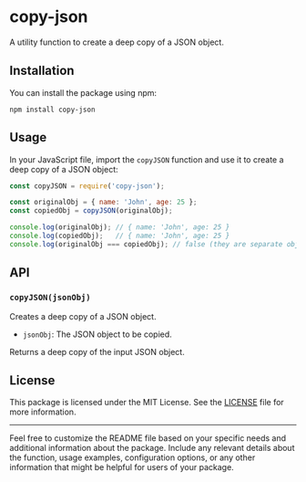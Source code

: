 # copy-json

A utility function to create a deep copy of a JSON object.

## Installation

You can install the package using npm:

```shell
npm install copy-json
```

## Usage

In your JavaScript file, import the `copyJSON` function and use it to create a deep copy of a JSON object:

```javascript
const copyJSON = require('copy-json');

const originalObj = { name: 'John', age: 25 };
const copiedObj = copyJSON(originalObj);

console.log(originalObj); // { name: 'John', age: 25 }
console.log(copiedObj);   // { name: 'John', age: 25 }
console.log(originalObj === copiedObj); // false (they are separate objects)
```

## API

### `copyJSON(jsonObj)`

Creates a deep copy of a JSON object.

- `jsonObj`: The JSON object to be copied.

Returns a deep copy of the input JSON object.

## License

This package is licensed under the MIT License. See the [LICENSE](LICENSE) file for more information.

---

Feel free to customize the README file based on your specific needs and additional information about the package. Include any relevant details about the function, usage examples, configuration options, or any other information that might be helpful for users of your package.